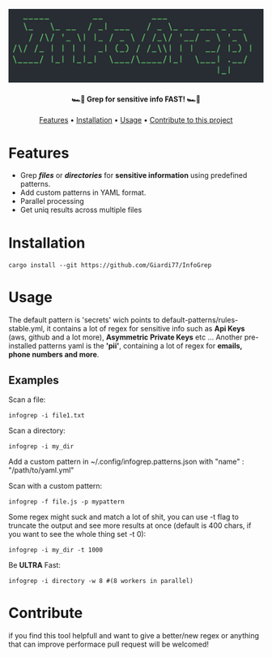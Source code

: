 ![Logo](Logo.png)

<h4 align="center">🏎️💨 Grep for sensitive info FAST! 🏎️💨</h4>

<p align="center">
  <a href="#Features">Features</a> •
  <a href="#Installation">Installation</a> •
  <a href="#Usage">Usage</a> •
  <a href="#Contribute">Contribute to this project</a>
</p>


# Features

- Grep ***files*** or ***directories*** for ****sensitive information**** using predefined patterns.
- Add custom patterns in YAML format.
- Parallel processing
- Get uniq results across multiple files


# Installation

    cargo install --git https://github.com/Giardi77/InfoGrep

# Usage

The default pattern is 'secrets' wich points to default-patterns/rules-stable.yml, it contains a lot of regex for sensitive 
info such as **Api Keys** (aws, github and a lot more), **Asymmetric Private Keys** etc ...
Another pre-installed patterns yaml is the **'pii'**, containing a lot of regex for **emails, phone numbers and more**.

## Examples

Scan a file:

    infogrep -i file1.txt

Scan a directory:

    infogrep -i my_dir

Add a custom pattern in ~/.config/infogrep.patterns.json with "name" : "/path/to/yaml.yml"

Scan with a custom pattern:

    infogrep -f file.js -p mypattern

Some regex might suck and match a lot of shit, you can use -t flag to truncate the output and see more results at once (default is 400 chars, if you want to see the whole thing set -t 0):

    infogrep -i my_dir -t 1000

Be **ULTRA** Fast:

    infogrep -i directory -w 8 #(8 workers in parallel)

# Contribute

if you find this tool helpfull and want to give a better/new regex or anything that can improve performace pull request will be welcomed!
